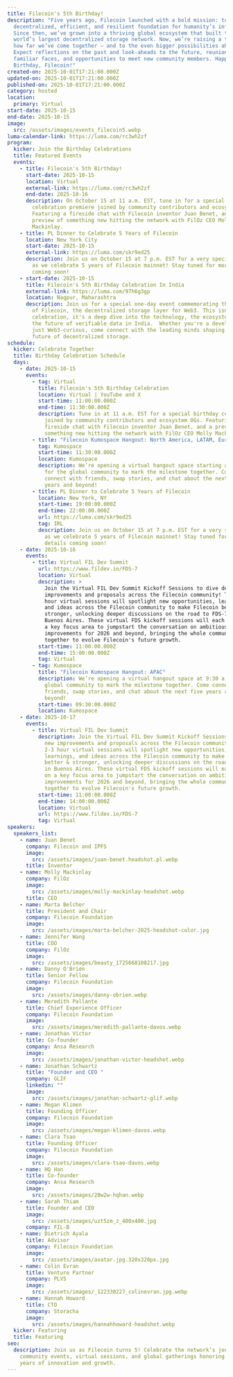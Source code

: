 ```yaml
---
title: Filecoin's 5th Birthday!
description: "Five years ago, Filecoin launched with a bold mission: to create a
  decentralized, efficient, and resilient foundation for humanity’s information.
  Since then, we’ve grown into a thriving global ecosystem that built the
  world’s largest decentralized storage network. Now, we’re raising a toast to
  how far we’ve come together — and to the even bigger possibilities ahead.
  Expect reflections on the past and look-aheads to the future, reunions with
  familiar faces, and opportunities to meet new community members. Happy
  Birthday, Filecoin!"
created-on: 2025-10-01T17:21:00.000Z
updated-on: 2025-10-01T17:21:00.000Z
published-on: 2025-10-01T17:21:00.000Z
category: hosted
location:
  primary: Virtual
start-date: 2025-10-15
end-date: 2025-10-15
image:
  src: /assets/images/events_filecoin5.webp
luma-calendar-link: https://luma.com/rc3wh2zf
program:
  kicker: Join the Birthday Celebrations
  title: Featured Events
  events:
    - title: Filecoin's 5th Birthday!
      start-date: 2025-10-15
      location: Virtual
      external-link: https://luma.com/rc3wh2zf
      end-date: 2025-10-16
      description: On October 15 at 11 a.m. EST, tune in for a special birthday
        celebration premiere joined by community contributors and ecosystem OGs.
        Featuring a fireside chat with Filecoin inventor Juan Benet, and a
        preview of something new hitting the network with FilOz CEO Molly
        Mackinlay.
    - title: PL Dinner to Celebrate 5 Years of Filecoin
      location: New York City
      start-date: 2025-10-15
      external-link: https://luma.com/skr9ed25
      description: ​Join us on October 15 at 7 p.m. EST for a very special PL Dinner,
        as we celebrate 5 years of Filecoin mainnet! Stay tuned for more details
        coming soon!
    - start-date: 2025-10-15
      title: Filecoin's 5th Birthday Celebration In India
      external-link: https://luma.com/97h6g3gp
      location: Nagpur, Maharashtra
      description: Join us for a special one-day event commemorating the 5th birthday
        of Filecoin, the decentralized storage layer for Web3. This isn't just a
        celebration, it's a deep dive into the technology, the ecosystem, and
        the future of verifiable data in India.  ​Whether you're a developer or
        just Web3-curious, come connect with the leading minds shaping the
        future of decentralized storage.
schedule:
  kicker: Celebrate Together
  title: Birthday Celebration Schedule
  days:
    - date: 2025-10-15
      events:
        - tag: Virtual
          title: Filecoin's 5th Birthday Celebration
          location: Virtual | YouTube and X
          start-time: 11:00:00.000Z
          end-time: 11:30:00.000Z
          description: Tune in at 11 a.m. EST for a special birthday celebration premiere
            joined by community contributors and ecosystem OGs. Featuring a
            fireside chat with Filecoin inventor Juan Benet, and a preview of
            something new hitting the network with FilOz CEO Molly Mackinlay.
        - title: "Filecoin Kumospace Hangout: North America, LATAM, Europe & Africa"
          tag: Kumospace
          start-time: 11:30:00.000Z
          location: Kumospace
          description: ​We’re opening a virtual hangout space starting at 11:30 a.m. EST
            for the global community to mark the milestone together. Come
            connect with friends, swap stories, and chat about the next five
            years and beyond!
        - title: PL Dinner to Celebrate 5 Years of Filecoin
          location: New York, NY
          start-time: 19:00:00.000Z
          end-time: 22:00:00.000Z
          url: https://luma.com/skr9ed25
          tag: IRL
          description: ​Join us on October 15 at 7 p.m. EST for a very special PL Dinner,
            as we celebrate 5 years of Filecoin mainnet! Stay tuned for more
            details coming soon!
    - date: 2025-10-16
      events:
        - title: Virtual FIL Dev Summit
          url: https://www.fildev.io/FDS-7
          location: Virtual
          description: >
            Join the Virtual FIL Dev Summit Kickoff Sessions to dive deep on new
            improvements and proposals across the Filecoin community! These 2-3
            hour virtual sessions will spotlight new opportunities, learnings,
            and ideas across the Filecoin community to make Filecoin better &
            stronger, unlocking deeper discussions on the road to FDS-7 in
            Buenos Aires. These virtual FDS kickoff sessions will each center on
            a key focus area to jumpstart the conversation on ambitious new
            improvements for 2026 and beyond, bringing the whole community
            together to evolve Filecoin's future growth.
          start-time: 11:00:00.000Z
          end-time: 15:00:00.000Z
          tag: Virtual
        - tag: Kumospace
          title: "Filecoin Kumospace Hangout: APAC"
          description: ​We’re opening a virtual hangout space at 9:30 a.m. SGT for the
            global community to mark the milestone together. Come connect with
            friends, swap stories, and chat about the next five years and
            beyond!
          start-time: 09:30:00.000Z
          location: Kumospace
    - date: 2025-10-17
      events:
        - title: Virtual FIL Dev Summit
          description: Join the Virtual FIL Dev Summit Kickoff Sessions to dive deep on
            new improvements and proposals across the Filecoin community! These
            2-3 hour virtual sessions will spotlight new opportunities,
            learnings, and ideas across the Filecoin community to make Filecoin
            better & stronger, unlocking deeper discussions on the road to FDS-7
            in Buenos Aires. These virtual FDS kickoff sessions will each center
            on a key focus area to jumpstart the conversation on ambitious new
            improvements for 2026 and beyond, bringing the whole community
            together to evolve Filecoin's future growth.
          start-time: 11:00:00.000Z
          end-time: 14:00:00.000Z
          location: Virtual
          url: https://www.fildev.io/FDS-7
          tag: Virtual
speakers:
  speakers_list:
    - name: Juan Benet
      company: Filecoin and IPFS
      image:
        src: /assets/images/juan-benet.headshot.pl.webp
      title: Inventor
    - name: Molly Mackinlay
      company: FilOz
      image:
        src: /assets/images/molly-mackinlay-headshot.webp
      title: CEO
    - name: Marta Belcher
      title: President and Chair
      company: Filecoin Foundation
      image:
        src: /assets/images/marta-belcher-2025-headshot-color.jpg
    - name: Jennifer Wang
      title: COO
      company: FilOz
      image:
        src: /assets/images/beauty_1725668108217.jpg
    - name: Danny O'Brien
      title: Senior Fellow
      company: Filecoin Foundation
      image:
        src: /assets/images/danny-obrien.webp
    - name: Meredith Pallante
      title: Chief Experience Officer
      company: Filecoin Foundation
      image:
        src: /assets/images/meredith-pallante-davos.webp
    - name: Jonathan Victor
      title: Co-founder
      company: Ansa Research
      image:
        src: /assets/images/jonathan-victor-headshot.webp
    - name: Jonathan Schwartz
      title: "Founder and CEO "
      company: GLIF
      linkedin: ""
      image:
        src: /assets/images/jonathan-schwartz-glif.webp
    - name: Megan Klimen
      title: Founding Officer
      company: Filecoin Foundation
      image:
        src: /assets/images/megan-klimen-davos.webp
    - name: Clara Tsao
      title: Founding Officer
      company: Filecoin Foundation
      image:
        src: /assets/images/clara-tsao-davos.webp
    - name: HQ Han
      title: Co-founder
      company: Ansa Research
      image:
        src: /assets/images/20w2w-hqhan.webp
    - name: Sarah Thiam
      title: Founder and CEO
      image:
        src: /assets/images/uzt5zm_z_400x400.jpg
      company: FIL-B
    - name: Dietrich Ayala
      title: Advisor
      company: Filecoin Foundation
      image:
        src: /assets/images/avatar.jpg.320x320px.jpg
    - name: Colin Evran
      title: Venture Partner
      company: PLVS
      image:
        src: /assets/images/_122330227_colinevran.jpg.webp
    - name: Hannah Howard
      title: CTO
      company: Storacha
      image:
        src: /assets/images/hannahhoward-headshot.webp
  kicker: Featuring
  title: Featuring
seo:
  description: Join us as Filecoin turns 5! Celebrate the network’s journey with
    community events, virtual sessions, and global gatherings honoring five
    years of innovation and growth.
---
```

